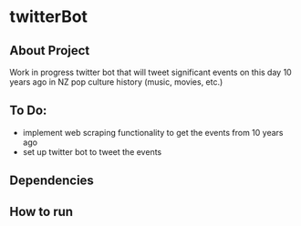 # twitterBot

## About Project
Work in progress twitter bot that will tweet significant events on this day 10 years ago in NZ pop culture history (music, movies, etc.)
## To Do:
- implement web scraping functionality to get the events from 10 years ago
- set up twitter bot to tweet the events
## Dependencies

## How to run